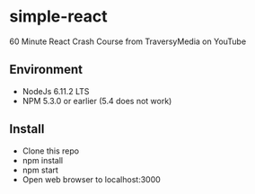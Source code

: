 # simple-react
60 Minute React Crash Course from TraversyMedia on YouTube

## Environment
* NodeJs 6.11.2 LTS
* NPM 5.3.0 or earlier (5.4 does not work)

## Install
* Clone this repo
* npm install
* npm start
* Open web browser to localhost:3000
